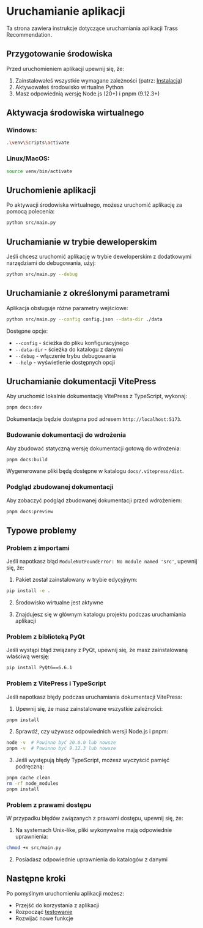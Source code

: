 # Uruchamianie aplikacji

Ta strona zawiera instrukcje dotyczące uruchamiania aplikacji Trass Recommendation.

## Przygotowanie środowiska

Przed uruchomieniem aplikacji upewnij się, że:

1. Zainstalowałeś wszystkie wymagane zależności (patrz: [Instalacja](/installation))
2. Aktywowałeś środowisko wirtualne Python
3. Masz odpowiednią wersję Node.js (20+) i pnpm (9.12.3+)

## Aktywacja środowiska wirtualnego

### Windows:

```bash
.\venv\Scripts\activate
```

### Linux/MacOS:

```bash
source venv/bin/activate
```

## Uruchomienie aplikacji

Po aktywacji środowiska wirtualnego, możesz uruchomić aplikację za pomocą polecenia:

```bash
python src/main.py
```

## Uruchamianie w trybie deweloperskim

Jeśli chcesz uruchomić aplikację w trybie deweloperskim z dodatkowymi narzędziami do debugowania, użyj:

```bash
python src/main.py --debug
```

## Uruchamianie z określonymi parametrami

Aplikacja obsługuje różne parametry wejściowe:

```bash
python src/main.py --config config.json --data-dir ./data
```

Dostępne opcje:
- `--config` - ścieżka do pliku konfiguracyjnego
- `--data-dir` - ścieżka do katalogu z danymi
- `--debug` - włączenie trybu debugowania
- `--help` - wyświetlenie dostępnych opcji

## Uruchamianie dokumentacji VitePress

Aby uruchomić lokalnie dokumentację VitePress z TypeScript, wykonaj:

```bash
pnpm docs:dev
```

Dokumentacja będzie dostępna pod adresem `http://localhost:5173`.

### Budowanie dokumentacji do wdrożenia

Aby zbudować statyczną wersję dokumentacji gotową do wdrożenia:

```bash
pnpm docs:build
```

Wygenerowane pliki będą dostępne w katalogu `docs/.vitepress/dist`.

### Podgląd zbudowanej dokumentacji

Aby zobaczyć podgląd zbudowanej dokumentacji przed wdrożeniem:

```bash
pnpm docs:preview
```

## Typowe problemy

### Problem z importami

Jeśli napotkasz błąd `ModuleNotFoundError: No module named 'src'`, upewnij się, że:

1. Pakiet został zainstalowany w trybie edycyjnym:
```bash
pip install -e .
```

2. Środowisko wirtualne jest aktywne

3. Znajdujesz się w głównym katalogu projektu podczas uruchamiania aplikacji

### Problem z biblioteką PyQt

Jeśli wystąpi błąd związany z PyQt, upewnij się, że masz zainstalowaną właściwą wersję:

```bash
pip install PyQt6==6.6.1
```

### Problem z VitePress i TypeScript

Jeśli napotkasz błędy podczas uruchamiania dokumentacji VitePress:

1. Upewnij się, że masz zainstalowane wszystkie zależności:
```bash
pnpm install
```

2. Sprawdź, czy używasz odpowiednich wersji Node.js i pnpm:
```bash
node -v  # Powinno być 20.0.0 lub nowsze
pnpm -v  # Powinno być 9.12.3 lub nowsze
```

3. Jeśli występują błędy TypeScript, możesz wyczyścić pamięć podręczną:
```bash
pnpm cache clean
rm -rf node_modules
pnpm install
```

### Problem z prawami dostępu

W przypadku błędów związanych z prawami dostępu, upewnij się, że:

1. Na systemach Unix-like, pliki wykonywalne mają odpowiednie uprawnienia:
```bash
chmod +x src/main.py
```

2. Posiadasz odpowiednie uprawnienia do katalogów z danymi

## Następne kroki

Po pomyślnym uruchomieniu aplikacji możesz:
- Przejść do korzystania z aplikacji
- Rozpocząć [testowanie](/testing)
- Rozwijać nowe funkcje 